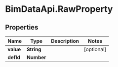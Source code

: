 # BimDataApi.RawProperty

## Properties

Name | Type | Description | Notes
------------ | ------------- | ------------- | -------------
**value** | **String** |  | [optional] 
**defId** | **Number** |  | 



